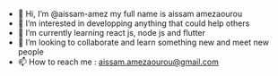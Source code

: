 - 👋 Hi, I’m @aissam-amez my full name is aissam amezaourou
- 👀 I’m interested in developping anything that could help others
- 🌱 I’m currently learning react js, node js and flutter
- 💞️ I’m looking to collaborate and learn something new and meet new people
- 📫 How to reach me : <email>aissam.amezaourou@gmail.com</email>

<!---
aissam-amez/aissam-amez is a ✨ special ✨ repository because its `README.md` (this file) appears on your GitHub profile.
You can click the Preview link to take a look at your changes.
--->
